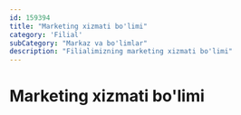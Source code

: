 ```yaml
---
id: 159394
title: "Marketing xizmati bo'limi"
category: 'Filial'
subCategory: "Markaz va bo'limlar"
description: "Filialimizning marketing xizmati bo'limi"
---
```


# Marketing xizmati bo'limi
